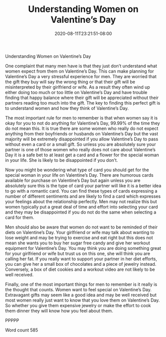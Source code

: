 ﻿---
title: "Understanding Women on Valentine’s Day"
date: 2020-08-11T23:21:51-08:00
description: "Valentines Day txt Tips for Web Success"
featured_image: "/images/Valentines Day txt.jpg"
tags: ["Valentines Day txt"]
---

Understanding Women on Valentine’s Day

One complaint that many men have is that they just don’t understand what women expect from them on Valentine’s Day. This can make planning for Valentine’s Day a very stressful experience for men. They are worried that the gift they buy will say the wrong thing or that their gift will be misinterpreted by their girlfriend or wife. As a result they often wind up either doing too much or too little on Valentine’s Day and have trouble finding that happy balance where their gift will be appreciated without their partners reading too much into the gift. The key to finding this perfect gift is to understand women and how they think of Valentine’s Day.

The most important rule for men to remember is that when women say it is okay for you to not do anything for Valentine’s Day, 99.99% of the time they do not mean this. It is true there are some women who really do not expect anything from their boyfriends or husbands on Valentine’s Day but the vast majority will be extremely disappointed if you allow Valentine’s Day to pass without even a card or a small gift. So unless you are absolutely sure your partner is one of those women who really does not care about Valentine’s Day it is a safe bet to at least get a card and a flower for the special woman in your life. She is likely to be disappointed if you don’t. 

Now you might be wondering what type of card you should get for the special woman in your life on Valentine’s Day. There are humorous cards available for purchase on Valentine’s Day but again unless you are absolutely sure this is the type of card your partner will like it is a better idea to go with a romantic card. You can find these types of cards expressing a number of different sentiments and are likely to find a card which expresses your feelings about the relationship perfectly. Men may not realize this but women typically put a great deal of time and effort into selecting your card and they may be disappointed if you do not do the same when selecting a card for them. 

Men should also be aware that women do not want to be reminded of their diets on Valentine’s Day. Your girlfriend or wife may talk about wanting to lose weight and may be trying to exercise and eat right but this does not mean she wants you to buy her sugar free candy and give her workout equipment for Valentine’s Day. You may think you are doing something great for your girlfriend or wife but trust us on this one, she will think you are calling her fat. If you really want to support your partner in her diet efforts, you can give her a small box of chocolates and a piece of jewelry instead. Conversely, a box of diet cookies and a workout video are not likely to be well received.

Finally, one of the most important things for men to remember is it really is the thought that counts. Women want to feel special on Valentine’s Day. Extravagant gifts may seem like a good idea and may be well received but most women really just want to know that you love them on Valentine’s Day. So whether you give them expensive jewelry or make the effort to cook them dinner they will know how you feel about them. 

PPPPP

Word count 585





